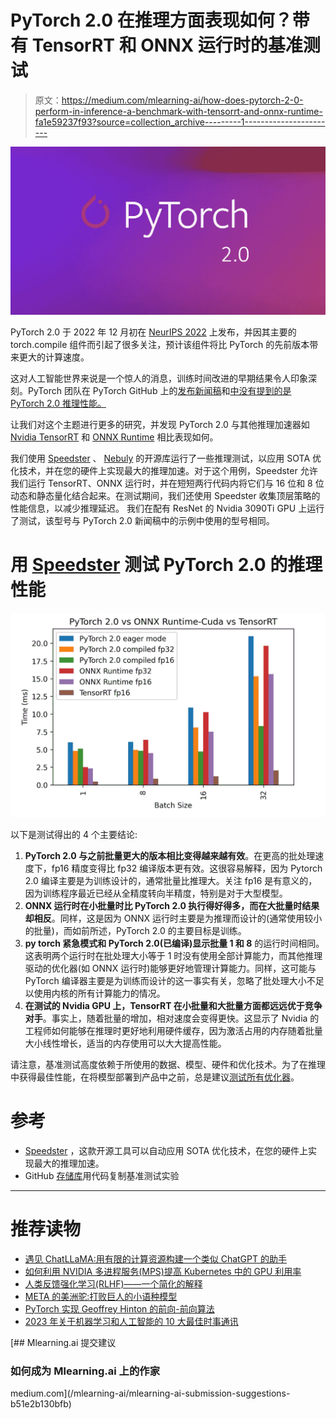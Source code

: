 # PyTorch 2.0 在推理方面表现如何？带有 TensorRT 和 ONNX 运行时的基准测试

> 原文：<https://medium.com/mlearning-ai/how-does-pytorch-2-0-perform-in-inference-a-benchmark-with-tensorrt-and-onnx-runtime-fa1e59237f93?source=collection_archive---------1----------------------->

![](img/1e160d57ece809e06f338cc999da0238.png)

PyTorch 2.0 于 2022 年 12 月初在 [NeurIPS 2022](https://nips.cc/) 上发布，并因其主要的 torch.compile 组件而引起了很多关注，预计该组件将比 PyTorch 的先前版本带来更大的计算速度。

这对人工智能世界来说是一个惊人的消息，训练时间改进的早期结果令人印象深刻。PyTorch 团队在 PyTorch GitHub 上的[发布新闻稿](https://pytorch.org/get-started/pytorch-2.0/)和[中没有提到的是 PyTorch 2.0 推理性能。](https://github.com/pytorch/torchdynamo/issues/681)

让我们对这个主题进行更多的研究，并发现 PyTorch 2.0 与其他推理加速器如 [Nvidia TensorRT](https://developer.nvidia.com/tensorrt) 和 [ONNX Runtime](https://onnxruntime.ai/) 相比表现如何。

我们使用 [Speedster](https://github.com/nebuly-ai/nebullvm/tree/main/apps/accelerate/speedster) 、 [Nebuly](https://www.nebuly.com/) 的开源库运行了一些推理测试，以应用 SOTA 优化技术，并在您的硬件上实现最大的推理加速。对于这个用例，Speedster 允许我们运行 TensorRT、ONNX 运行时，并在短短两行代码内将它们与 16 位和 8 位动态和静态量化结合起来。在测试期间，我们还使用 Speedster 收集顶层策略的性能信息，以减少推理延迟。
我们在配有 ResNet 的 Nvidia 3090Ti GPU 上运行了测试，该型号与 PyTorch 2.0 新闻稿中的示例中使用的型号相同。

# 用 [Speedster](https://github.com/nebuly-ai/nebullvm/tree/main/apps/accelerate/speedster) 测试 PyTorch 2.0 的推理性能

![](img/909a3c6bbe4fb745c02a6c58851a6427.png)

以下是测试得出的 4 个主要结论:

1.  **PyTorch 2.0 与之前批量更大的版本相比变得越来越有效**。在更高的批处理速度下，fp16 精度变得比 fp32 编译版本更有效。这很容易解释，因为 Pytorch 2.0 编译主要是为训练设计的，通常批量比推理大。关注 fp16 是有意义的，因为训练程序最近已经从全精度转向半精度，特别是对于大型模型。
2.  **ONNX 运行时在小批量时比 PyTorch 2.0 执行得好得多，而在大批量时结果却相反**。同样，这是因为 ONNX 运行时主要是为推理而设计的(通常使用较小的批量)，而如前所述，PyTorch 2.0 的主要目标是训练。
3.  **py torch 紧急模式和 PyTorch 2.0(已编译)显示批量 1 和 8** 的运行时间相同。这表明两个运行时在批处理大小等于 1 时没有使用全部计算能力，而其他推理驱动的优化器(如 ONNX 运行时)能够更好地管理计算能力。同样，这可能与 PyTorch 编译器主要是为训练而设计的这一事实有关，忽略了批处理大小不足以使用内核的所有计算能力的情况。
4.  **在测试的 Nvidia GPU 上，TensorRT 在小批量和大批量方面都远远优于竞争对手**。事实上，随着批量的增加，相对速度会变得更快。这显示了 Nvidia 的工程师如何能够在推理时更好地利用硬件缓存，因为激活占用的内存随着批量大小线性增长，适当的内存使用可以大大提高性能。

请注意，基准测试高度依赖于所使用的数据、模型、硬件和优化技术。为了在推理中获得最佳性能，在将模型部署到产品中之前，总是建议[测试所有优化器](https://github.com/nebuly-ai/nebullvm/tree/main/apps/accelerate/speedster)。

# 参考

*   [Speedster](https://github.com/nebuly-ai/nebullvm/tree/main/apps/accelerate/speedster) ，这款开源工具可以自动应用 SOTA 优化技术，在您的硬件上实现最大的推理加速。
*   GitHub [存储库](https://github.com/diegofiori/benchmark-pytorch2.0-with-nebullvm)用代码复制基准测试实验

___

# 推荐读物

*   [遇见 ChatLLaMA:用有限的计算资源构建一个类似 ChatGPT 的助手](https://www.nebuly.com/blog/chatllama-0-0-2-release-notes)
*   [如何利用 NVIDIA 多进程服务(MPS)提高 Kubernetes 中的 GPU 利用率](https://www.nebuly.com/blog/how-to-increase-gpu-utilization-in-kubernetes-with-nvidia-mps)
*   [人类反馈强化学习(RLHF)——一个简化的解释](https://www.nebuly.com/blog/reinforcement-learning-from-human-feedback-rlhf-a-simplified-explanation)
*   [META 的美洲驼:打败巨人的小语种模型](https://www.nebuly.com/blog/metas-llama-a-small-language-model-beating-giants)
*   [PyTorch 实现 Geoffrey Hinton 的前向-前向算法](https://www.nebuly.com/blog/geoffrey-hinton-forward-forward)
*   [2023 年关于机器学习和人工智能的 10 大最佳时事通讯](https://www.nebuly.com/blog/top-10-newsletters-on-machine-learning-and-ai-in-2023)

[](/mlearning-ai/mlearning-ai-submission-suggestions-b51e2b130bfb) [## Mlearning.ai 提交建议

### 如何成为 Mlearning.ai 上的作家

medium.com](/mlearning-ai/mlearning-ai-submission-suggestions-b51e2b130bfb)